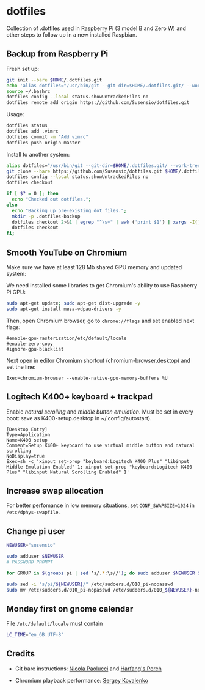 # dotfiles

Collection of .dotfiles used in Raspberry Pi (3 model B and Zero W) and other steps to follow up in a new installed Raspbian.

## Backup from Raspberry Pi

Fresh set up:
``` bash
git init --bare $HOME/.dotfiles.git
echo 'alias dotfiles="/usr/bin/git --git-dir=$HOME/.dotfiles.git/ --work-tree=$HOME"' >> $HOME/.bash_aliases
source ~/.bashrc
dotfiles config --local status.showUntrackedFiles no
dotfiles remote add origin https://github.com/Susensio/dotfiles.git
```

Usage:
``` bash
dotfiles status
dotfiles add .vimrc
dotfiles commit -m "Add vimrc"
dotfiles push origin master
```

Install to another system:
``` bash
alias dotfiles="/usr/bin/git --git-dir=$HOME/.dotfiles.git/ --work-tree=$HOME"
git clone --bare https://github.com/Susensio/dotfiles.git $HOME/.dotfiles.git/
dotfiles config --local status.showUntrackedFiles no
dotfiles checkout 

if [ $? = 0 ]; then
  echo "Checked out dotfiles.";
else
  echo "Backing up pre-existing dot files.";
  mkdir -p .dotfiles-backup
  dotfiles checkout 2>&1 | egrep "^\s+" | awk {'print $1'} | xargs -I{} mv {} .dotfiles-backup/{}
  dotfiles checkout
fi;
```

## Smooth YouTube on Chromium

Make sure we have at least 128 Mb shared GPU memory and updated system:

We need installed some libraries to get Chromium's ability to use Raspberry Pi GPU:

``` bash
sudo apt-get update; sudo apt-get dist-upgrade -y
sudo apt-get install mesa-vdpau-drivers -y
```

Then, open Chromium browser, go to ```chrome://flags``` and set enabled next flags:

```
#enable-gpu-rasterization/etc/default/locale
#enable-zero-copy
#ignore-gpu-blacklist
```

Next open in editor Chromium shortcut (chromium-browser.desktop) and set the line:

```
Exec=chromium-browser --enable-native-gpu-memory-buffers %U
```

## Logitech K400+ keyboard + trackpad

Enable *natural scrolling* and *middle button emulation*. Must be set in every boot: save as K400-setup.desktop in ~/.config/autostart).

```
[Desktop Entry]
Type=Application
Name=K400 setup
Comment=Setup K400+ keyboard to use virtual middle button and natural scrolling
NoDisplay=true
Exec=sh -c 'xinput set-prop "keyboard:Logitech K400 Plus" "libinput Middle Emulation Enabled" 1; xinput set-prop "keyboard:Logitech K400 Plus" "libinput Natural Scrolling Enabled" 1'
```

## Increase swap allocation

For better perfomance in low memory situations, set ```CONF_SWAPSIZE=1024``` in ```/etc/dphys-swapfile```.


## Change pi user

```bash
NEWUSER="susensio"

sudo adduser $NEWUSER
# PASSWORD PROMPT

for GROUP in $(groups pi | sed ‘s/.*:\s//’); do sudo adduser $NEWUSER $GROUP; done

sudo sed -i "s/pi/${NEWUSER}/" /etc/sudoers.d/010_pi-nopasswd
sudo mv /etc/sudoers.d/010_pi-nopasswd /etc/sudoers.d/010_${NEWUSER}-nopassdw
```


## Monday first on gnome calendar

File `/etc/default/locale` must contain
```bash
LC_TIME="en_GB.UTF-8"
```


## Credits

* Git bare instructions:
[Nicola Paolucci](https://developer.atlassian.com/blog/2016/02/best-way-to-store-dotfiles-git-bare-repo/)
and
[Harfang's Perch](https://harfangk.github.io/2016/09/19/manage-dotfiles-with-a-git-bare-repository.html)

* Chromium playback performance:
[Sergey Kovalenko](https://www.linkedin.com/pulse/how-get-smooth-youtubeflash-video-playback-raspberry-pi-kovalenko/)


